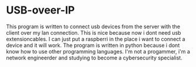 # USB-oveer-IP
This program is written to connect usb devices from the server with the client over my lan connection.
This is nice because now i dont need usb extensioncables. 
I can just put a raspberri in the place i want to connect a device and it will work.
The program is written in python because i dont know how to use other programming languages.
I'm not a progammer, i'm a network engineerder and studying to become a cybersecurity specialist.
